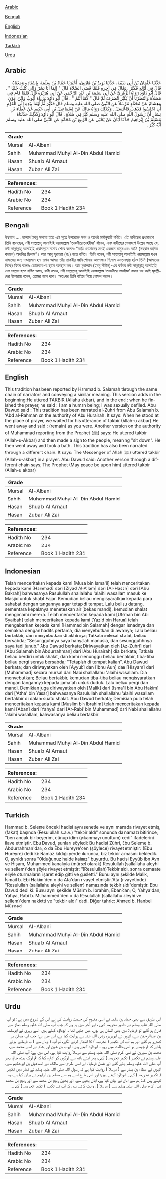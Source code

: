 [Arabic](#arabic)

[Bengali](#bengali)

[English](#english)

[Indonesian](#indonesian)

[Turkish](#turkish)

[Urdu](#urdu)

## Arabic


<div dir="rtl" lang="ar" style={{fontSize:'larger',backgroundColor:'#f8f9fa',padding:20}}>
حَدَّثَنَا عُثْمَانُ بْنُ أَبِي شَيْبَةَ، حَدَّثَنَا يَزِيدُ بْنُ هَارُونَ، أَخْبَرَنَا حَمَّادُ بْنُ سَلَمَةَ، بِإِسْنَادِهِ وَمَعْنَاهُ قَالَ فِي أَوَّلِهِ فَكَبَّرَ ‏.‏ وَقَالَ فِي آخِرِهِ فَلَمَّا قَضَى الصَّلاَةَ قَالَ ‏"‏ إِنَّمَا أَنَا بَشَرٌ وَإِنِّي كُنْتُ جُنُبًا ‏"‏ ‏.‏ قَالَ أَبُو دَاوُدَ رَوَاهُ الزُّهْرِيُّ عَنْ أَبِي سَلَمَةَ بْنِ عَبْدِ الرَّحْمَنِ عَنْ أَبِي هُرَيْرَةَ قَالَ فَلَمَّا قَامَ فِي مُصَلاَّهُ وَانْتَظَرْنَا أَنْ يُكَبِّرَ انْصَرَفَ ثُمَّ قَالَ ‏"‏ كَمَا أَنْتُمْ ‏"‏ ‏.‏ قَالَ أَبُو دَاوُدَ وَرَوَاهُ أَيُّوبُ وَابْنُ عَوْنٍ وَهِشَامٌ عَنْ مُحَمَّدٍ مُرْسَلاً عَنِ النَّبِيِّ صلى الله عليه وسلم قَالَ فَكَبَّرَ ثُمَّ أَوْمَأَ بِيَدِهِ إِلَى الْقَوْمِ أَنِ اجْلِسُوا فَذَهَبَ فَاغْتَسَلَ ‏.‏ وَكَذَلِكَ رَوَاهُ مَالِكٌ عَنْ إِسْمَاعِيلَ بْنِ أَبِي حَكِيمٍ عَنْ عَطَاءِ بْنِ يَسَارٍ أَنَّ رَسُولَ اللَّهِ صلى الله عليه وسلم كَبَّرَ فِي صَلاَةٍ ‏.‏ قَالَ أَبُو دَاوُدَ وَكَذَلِكَ حَدَّثَنَاهُ مُسْلِمُ بْنُ إِبْرَاهِيمَ حَدَّثَنَا أَبَانُ عَنْ يَحْيَى عَنِ الرَّبِيعِ بْنِ مُحَمَّدٍ عَنِ النَّبِيِّ صلى الله عليه وسلم أَنَّهُ كَبَّرَ ‏.‏
</div>
<div style={{backgroundColor:'#f8f9fa',padding:20, marginBottom: 10}}><table> <thead> <tr> <th>Grade</th> <th></th> </tr> </thead> <tbody> <tr><td>Mursal</td><td>Al-Albani</td></tr><tr><td>Sahih</td><td>Muhammad Muhyi Al-Din Abdul Hamid</td></tr><tr><td>Hasan</td><td>Shuaib Al Arnaut</td></tr><tr><td>Hasan</td><td>Zubair Ali Zai</td></tr></tbody></table><table> <thead> <tr> <th>References:</th> <th></th> </tr> </thead> <tbody><tr><td>Hadith No</td><td>234</td></tr><tr><td>Arabic No</td><td>234</td></tr><tr><td>Reference</td><td>Book 1 Hadith 234</td></tr></tbody></table></div>

## Bengali


<div dir="ltr" lang="bn" style={{fontSize:'larger',backgroundColor:'#f8f9fa',padding:20}}>
উছমান .... হাম্মাদ ইবনু সালামা হতে এই সূত্রে উপরোক্ত সনদ ও অর্থের মর্মানুযায়ী বর্ণিত। এই হাদীছের প্রথমাংশে তিনি বলেছেন, নবী সাল্লাল্লাহু আলাইহি ওয়াসাল্লাম 'তাকবীরে তাহরীমা' বাঁধেন, এবং হাদীছের শেষাংশে উল্লেখ আছে যে, নবী সাল্লাল্লাহু আলাইহি ওয়াসাল্লাম নামায শেযে বলেনঃ “আমি তোমাদের মতই একজন মানুষ এবং আমি (সহবাস জনিত কারনে) অপবিত্র ছিলাম”। আর আবূ হুরায়রা (রাঃ) হতে বর্ণিত। তিনি বলেন, নবী সাল্লাল্লাহু আলাইহি ওয়াসাল্লাম যখন নামাযের জন্য দন্ডায়মান হন, তখন আমরা তাঁর তাকবীর ধ্বনি শোনার আপেক্ষায় ছিলাম এমতাবস্থায় হঠাৎ তিনি (আমাদের দিকে) ফিরে বলেনঃ তোমরা স্ব-স্ব স্থানে অবস্থান কর। আর মুহাম্মাদ (ইবনু সীরীন)-এর বর্ণনায় নবী সাল্লাল্লাহু আলাইহি ওয়া সাল্লাম হতে বর্ণিত আছে, রাবী বলেন, নবী সাল্লাল্লাহু আলাইহি ওয়াসাল্লাম ‘তাকবীরে তাহরীমা’ বাধার পর পরই মুসল্লীদের ইাশারায় বলেন, তোমরা বসে থাক। অতঃপর তিনি বাইরে গিয়ে গোসল করেন।
</div>
<div style={{backgroundColor:'#f8f9fa',padding:20, marginBottom: 10}}><table> <thead> <tr> <th>Grade</th> <th></th> </tr> </thead> <tbody> <tr><td>Mursal</td><td>Al-Albani</td></tr><tr><td>Sahih</td><td>Muhammad Muhyi Al-Din Abdul Hamid</td></tr><tr><td>Hasan</td><td>Shuaib Al Arnaut</td></tr><tr><td>Hasan</td><td>Zubair Ali Zai</td></tr></tbody></table><table> <thead> <tr> <th>References:</th> <th></th> </tr> </thead> <tbody><tr><td>Hadith No</td><td>234</td></tr><tr><td>Arabic No</td><td>234</td></tr><tr><td>Reference</td><td>Book 1 Hadith 234</td></tr></tbody></table></div>

## English


<div dir="ltr" lang="en" style={{fontSize:'larger',backgroundColor:'#f8f9fa',padding:20}}>
This tradition has been reported by Hammad b. Salamah through the same chain of narrators and conveying a similar meaning. This version adds in the beginning:He uttered TAKBIR (Allahu akbar), and in the end : when he finished the prayer, he said : I am a human being; I was sexually defiled. Abu Dawud said : This tradition has been narrated al-Zuhri from Abu Salamah b. ‘Abd al-Rahman on the authority of Abu Hurairah. It says: When he stood at the place of prayer, we waited for his utterance of takbir (Allah-u akbar).He went away and said : (remain) as you were. Another version on the authority of Muhammad reporting from the Prophet (ﷺ) says: He uttered takbir (Allah-u-Akbar) and then made a sign to the people, meaning "sit down". He then went away and took a bath. This tradition has also been narrated through a different chain. It says: The Messenger of Allah (ﷺ) uttered takbir (Allah-u-akbar) in a prayer. Abu Dawud said: Another version through a different chain says; The Prophet (May peace be upon him) uttered takbir (Allah-u akbar)
</div>
<div style={{backgroundColor:'#f8f9fa',padding:20, marginBottom: 10}}><table> <thead> <tr> <th>Grade</th> <th></th> </tr> </thead> <tbody> <tr><td>Mursal</td><td>Al-Albani</td></tr><tr><td>Sahih</td><td>Muhammad Muhyi Al-Din Abdul Hamid</td></tr><tr><td>Hasan</td><td>Shuaib Al Arnaut</td></tr><tr><td>Hasan</td><td>Zubair Ali Zai</td></tr></tbody></table><table> <thead> <tr> <th>References:</th> <th></th> </tr> </thead> <tbody><tr><td>Hadith No</td><td>234</td></tr><tr><td>Arabic No</td><td>234</td></tr><tr><td>Reference</td><td>Book 1 Hadith 234</td></tr></tbody></table></div>

## Indonesian


<div dir="ltr" lang="id" style={{fontSize:'larger',backgroundColor:'#f8f9fa',padding:20}}>
Telah menceritakan kepada kami [Musa bin Isma'il] telah menceritakan kepada kami [Hammad] dari [Ziyad Al-A'lam] dari [Al-Hasan] dari [Abu Bakrah] bahwasanya Rasulullah shallallahu 'alaihi wasallam masuk ke Masjid untuk shalat Fajar. Kemudian beliau mengisyaratkan kepada para sahabat dengan tangannya agar tetap di tempat. Lalu beliau datang, sementara kepalanya meneteskan air (bekas mandi), kemudian shalat mengimami mereka. Telah menceritakan kepada kami [Utsman bin Abi Syaibah] telah menceritakan kepada kami [Yazid bin Harun] telah mengabarkan kepada kami [Hammad bin Salamah] dengan isnadnya dan semakna dengan hadits pertama, dia menyebutkan di awalnya; Lalu beliau bertakbir, dan menyebutkan di akhirnya; Tatkala selesai shalat, beliau bersabda; "Sesungguhnya saya hanyalah manusia, dan sesungguhhnya saya tadi junub." Abu Dawud berkata; Diriwayatkan oleh [Az-Zuhri] dari [Abu Salamah bin Abdurrahman] dari [Abu Hurairah] dia berkata; Tatkala beliau berdiri untuk shalat, dan kami menunggu beliau bertakbir, tiba-tiba beliau pergi seraya bersabda; "Tetaplah di tempat kalian". Abu Dawud berkata; dan diriwayatkan oleh [Ayyub] dan [Ibnu Aun] dan [Hisyam] dari [Muhammad] secara mursal dari Nabi shallallahu 'alaihi wasallam. Dia menyebutkan; Beliau bertakbir, kemudian tiba-tiba beliau mengisyaratkan dengan tangannya kepada jama'ah untuk duduk. Lalu beliau pergi dan mandi. Demikian juga diriwayatkan oleh [Malik] dari [Isma'il bin Abu Hakim] dari ['Atha' bin Yasar] bahwasanya Rasulullah shallallahu 'alaihi wasallam bertakbir di dalam suatu shalat. Abu Dawud berkata; Demikian pula telah menceritakan kepada kami [Muslim bin Ibrahim] telah menceritakan kepada kami [Aban] dari [Yahya] dari [Ar-Rabi' bin Muhammad] dari Nabi shallallahu 'alaihi wasallam, bahwasanya beliau bertakbir
</div>
<div style={{backgroundColor:'#f8f9fa',padding:20, marginBottom: 10}}><table> <thead> <tr> <th>Grade</th> <th></th> </tr> </thead> <tbody> <tr><td>Mursal</td><td>Al-Albani</td></tr><tr><td>Sahih</td><td>Muhammad Muhyi Al-Din Abdul Hamid</td></tr><tr><td>Hasan</td><td>Shuaib Al Arnaut</td></tr><tr><td>Hasan</td><td>Zubair Ali Zai</td></tr></tbody></table><table> <thead> <tr> <th>References:</th> <th></th> </tr> </thead> <tbody><tr><td>Hadith No</td><td>234</td></tr><tr><td>Arabic No</td><td>234</td></tr><tr><td>Reference</td><td>Book 1 Hadith 234</td></tr></tbody></table></div>

## Turkish


<div dir="ltr" lang="tr" style={{fontSize:'larger',backgroundColor:'#f8f9fa',padding:20}}>
Hammad b. Seleme önceki hadisi aynı senetle ve aynı manada rivayet etmiş, (fakat) başında (Resulullah s.a.v.) "tekbir aldı" sonunda da namazı bitirince, "ben ancak bir beşerim, cünup idim (yıkanmayı unuttum) dedi” ifadelerini ilave etmiştir. Ebu Davud, şunları söyledi: Bu hadisi Zühri, Ebu Seleme b. Abdurrahman'dan, o da Ebu Hureyre'den (şöylece) rivayet etmiştir: (Ebu Hureyre) dedi ki: Namaz kıldığı yerde durunca, biz tekbir almasını bekledik. O, ayrıldı sonra "Olduğunuz halde kaiınız” buyurdu. Bu hadisi Eyyüb ibn Avn ve Hişam, Muhammed kanalıyla (mürsel olarak) Resulullah (sallallahu aleyhi ve sellem)'den şöyle rivayet etmiştir: "(Resulullah)Tekbir aldı, sonra cemaate eliyle oturmalarını işaret edip gitti ve gusletti." Bunu aynı şekilde Malik, İsmail b. Ebi Hakim'den o da Ata'dan rivayet etmiştir.'Ata (rivayetinde) "Resulullah (sallallahu aleyhi ve sellem) namazında tekbir aldı”demiştir. Ebu Davud dedi ki: Bunu aynı şekilde Müslim b. İbrahim, Eban’dan; O, Yahya'dan; Yahya, Rabi b. Muhammed'den o da Resulullah (sallallahu aleyhi ve sellem)'dem nakletti ve "tekbir aldı" dedi. Diğer tahric: Ahmed b. Hanbel Müsned
</div>
<div style={{backgroundColor:'#f8f9fa',padding:20, marginBottom: 10}}><table> <thead> <tr> <th>Grade</th> <th></th> </tr> </thead> <tbody> <tr><td>Mursal</td><td>Al-Albani</td></tr><tr><td>Sahih</td><td>Muhammad Muhyi Al-Din Abdul Hamid</td></tr><tr><td>Hasan</td><td>Shuaib Al Arnaut</td></tr><tr><td>Hasan</td><td>Zubair Ali Zai</td></tr></tbody></table><table> <thead> <tr> <th>References:</th> <th></th> </tr> </thead> <tbody><tr><td>Hadith No</td><td>234</td></tr><tr><td>Arabic No</td><td>234</td></tr><tr><td>Reference</td><td>Book 1 Hadith 234</td></tr></tbody></table></div>

## Urdu


<div dir="rtl" lang="ur" style={{fontSize:'larger',backgroundColor:'#f8f9fa',padding:20}}>
اس طریق سے بھی حماد بن سلمہ نے اسی مفہوم کی حدیث روایت کی ہے اس کے شروع میں ہے: تو آپ صلی اللہ علیہ وسلم نے تکبیر تحریمہ کہی ، اور آخر میں یہ ہے کہ جب آپ صلی اللہ علیہ وسلم نماز سے فارغ ہو گئے تو فرمایا: میں بھی انسان ہی ہوں، میں جنبی تھا ۔ ابوداؤد کہتے ہیں: اسے زہری نے ابوسلمہ بن عبدالرحمٰن سے، انہوں نے ابوہریرہ رضی اللہ عنہ سے روایت کیا ہے، اس میں ہے: جب آپ مصلیٰ پر کھڑے ہو گئے اور ہم آپ کی تکبیر ( تحریمہ ) کا انتظار کرنے لگے، تو آپ ( وہاں سے ) یہ فرماتے ہوئے پلٹے کہ تم جیسے ہو اسی حالت میں رہو ۔ ابوداؤد کہتے ہیں: ایوب بن عون اور ہشام نے اسے محمد سے، محمد بن سیرین نے نبی اکرم صلی اللہ علیہ وسلم سے مرسلاً روایت کیا ہے، اس میں ہے: آپ صلی اللہ علیہ وسلم نے تکبیر ( تکبیر تحریمہ ) کہی، پھر اپنے ہاتھ سے لوگوں کو اشارہ کیا کہ تم لوگ بیٹھ جاؤ، پھر آپ صلی اللہ علیہ وسلم چلے گئے اور غسل فرمایا۔ اور اسی طرح اسے مالک نے اسماعیل بن ابوحکیم سے، انہوں نے عطاء بن یسار سے ( مرسلاً ) روایت کیا ہے کہ رسول اللہ صلی اللہ علیہ وسلم نے نماز میں تکبیر ( تکبیر تحریمہ ) کہی۔ ابوداؤد کہتے ہیں: اور اسی طرح اسے ہم سے مسلم بن ابراہیم نے بیان کیا ہے، وہ کہتے ہیں کہ: ہم سے ابان نے بیان کیا ہے، ابان یحییٰ سے، اور یحییٰ ربیع بن محمد سے اور ربیع بن محمد نبی اکرم صلی اللہ علیہ وسلم سے ( مرسلاً ) روایت کرتے ہیں کہ آپ نے تکبیر ( تکبیر تحریمہ ) کہی۔
</div>
<div style={{backgroundColor:'#f8f9fa',padding:20, marginBottom: 10}}><table> <thead> <tr> <th>Grade</th> <th></th> </tr> </thead> <tbody> <tr><td>Mursal</td><td>Al-Albani</td></tr><tr><td>Sahih</td><td>Muhammad Muhyi Al-Din Abdul Hamid</td></tr><tr><td>Hasan</td><td>Shuaib Al Arnaut</td></tr><tr><td>Hasan</td><td>Zubair Ali Zai</td></tr></tbody></table><table> <thead> <tr> <th>References:</th> <th></th> </tr> </thead> <tbody><tr><td>Hadith No</td><td>234</td></tr><tr><td>Arabic No</td><td>234</td></tr><tr><td>Reference</td><td>Book 1 Hadith 234</td></tr></tbody></table></div>